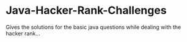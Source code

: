 # Java-Hacker-Rank-Challenges
Gives the solutions for the basic java questions while dealing with the hacker rank...
